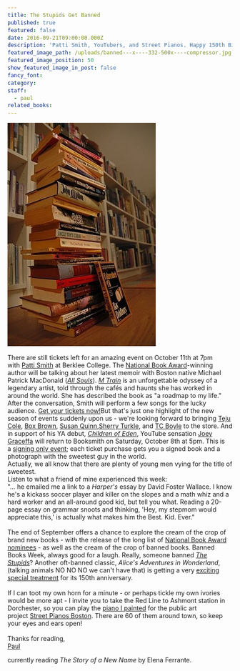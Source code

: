```yaml
---
title: The Stupids Get Banned
published: true
featured: false
date: 2016-09-21T09:00:00.000Z
description: 'Patti Smith, YouTubers, and Street Pianos. Happy 150th Birthday Alice!'
featured_image_path: /uploads/banned---x----332-500x----compressor.jpg
featured_image_position: 50
show_featured_image_in_post: false
fancy_font:
category:
staff:
  - paul
related_books:
---
```



![](/uploads/versions/banned-compressor---x----332-500x---.jpg)

There are still tickets left for an amazing event on October 11th at 7pm with&nbsp;[Patti Smith](http://www.brooklinebooksmith.com/events/2016-10/patti-smith---m-train/)&nbsp;at Berklee College. The&nbsp;[National Book Award](http://www.nationalbook.org/nba2010_nf_smith.html#.V9L9NjWwks4)-winning author will be talking about her latest memoir with Boston native Michael Patrick MacDonald ([*All Souls*](http://www.brooklinebooksmith-shop.com/book/9780807072134)).&nbsp;[*M Train*](http://www.brooklinebooksmith-shop.com/book/9781101875100)&nbsp;is an unforgettable odyssey of a legendary artist, told through the caf&eacute;s and haunts she has worked in around the world. She has described the book as "a roadmap to my life." After the conversation, Smith will perform a few songs for the lucky audience.&nbsp;[Get your tickets now!](http://www.etix.com/ticket/p/8734738/brookline-booksmith-presents-patti-smith-for-m-train-in-conversation-with-michael-patrick-macdonald-boston-berklee-performance-center)But that's just one highlight of the new season of events suddenly upon us - we're looking forward to bringing&nbsp;[Teju Cole](http://www.brooklinebooksmith.com/events/2016-10/teju-cole---known-and-strange-things-essays/),&nbsp;[Box Brown](http://www.brooklinebooksmith.com/events/2016-10/box-brown-in-conversation-with-liz-prince---tetris-the-games-people-play/),&nbsp;[Susan Quinn](http://www.brooklinebooksmith.com/events/2016-09/susan-quinn---eleanor-and-hick-the-love-affair-that-shaped-a-first-lady/),[Sherry Turkle](http://www.brooklinebooksmith.com/events/2016-10/sherry-turkle---reclaiming-conversation-the-power-of-talk-in-a-digital-age/), and&nbsp;[TC Boyle](http://www.brooklinebooksmith.com/events/2016-10/t-c--boyle---the-terranauts/)&nbsp;to the store. And in support of his YA debut,&nbsp;[*Children of Eden*](http://www.brooklinebooksmith-shop.com/book/9781501146558), YouTube sensation&nbsp;[Joey Graceffa](https://www.eventbrite.com/e/108-joey-graceffa-children-of-eden-book-signing-tickets-27609026341)&nbsp;will return to Booksmith on Saturday, October 8th at 5pm. This is a&nbsp;[signing only event](https://www.eventbrite.com/e/108-joey-graceffa-children-of-eden-book-signing-tickets-27609026341); each ticket purchase gets you a signed book and a photograph with the sweetest guy in the world.
<br>Actually, we all know that there are plenty of young men vying for the title of sweetest.
<br>Listen to what a friend of mine experienced this week:
<br>"… he emailed me a link to a&nbsp;*Harper's*&nbsp;essay by David Foster Wallace. I know he's a kickass soccer player and killer on the slopes and a math whiz and a hard worker and an all-around good kid, but tell you what. Reading a 20-page essay on grammar snoots and thinking, 'Hey, my stepmom would appreciate this,' is actually what makes him the Best. Kid. Ever."
<br>
<br>The end of September offers a chance to explore the cream of the crop of brand new books - with the release of the long list of [National Book Award nominees](http://www.nationalbook.org/nba2016.html#.V-KimfArL4Y)&nbsp;- as well as the cream of the crop of banned books. Banned Books Week, always good for a laugh. Really, someone banned&nbsp;[*The Stupids*](https://www.youtube.com/watch?v=h0-n3LWUGhE)? Another oft-banned classic,&nbsp;*Alice's Adventures in Wonderland*, (talking animals NO NO NO we can't have that) is getting a very [exciting special treatment](http://www.thisiscolossal.com/2016/09/salvador-dali-alice-in-wonderland-illustrations/)&nbsp;for its 150th anniversary.
<br>
<br>If I can toot my own horn for a minute - or perhaps tickle my own ivories would be more apt - I invite you to take the Red Line to Ashmont station in Dorchester, so you can play the&nbsp;[piano I painted](http://streetpianos.com/boston2016/pianos/the-carruth/)&nbsp;for the public art project&nbsp;[Street Pianos Boston](http://streetpianos.com/boston2016/). There are 60 of them around town, so keep your eyes and ears open!
<br>
<br>Thanks for reading,
<br>[Paul](http://www.ptpainter.com/)

currently reading&nbsp;*The Story of a New Name*&nbsp;by Elena Ferrante.